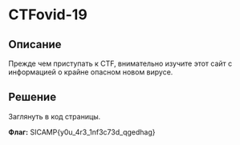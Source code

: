 # CTFovid-19

## Описание
Прежде чем приступать к CTF, внимательно изучите этот сайт с информацией о крайне опасном новом вирусе.

## Решение

Заглянуть в код страницы.

**Флаг:** SICAMP{y0u_4r3_1nf3c73d_qgedhag}
